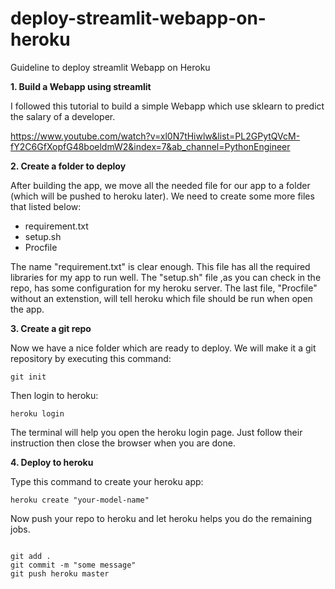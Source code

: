 # deploy-streamlit-webapp-on-heroku
Guideline to deploy streamlit Webapp on Heroku

**1. Build a Webapp using streamlit**

I followed this tutorial to build a simple Webapp which use sklearn to predict the salary of a developer.

https://www.youtube.com/watch?v=xl0N7tHiwlw&list=PL2GPytQVcM-fY2C6GfXopfG48boeldmW2&index=7&ab_channel=PythonEngineer

**2. Create a folder to deploy**

After building the app, we move all the needed file for our app to a folder (which will be pushed to heroku later).
We need to create some more files that listed below:

- requirement.txt
- setup.sh
- Procfile


The name "requirement.txt" is clear enough. This file has all the required libraries for my app to run well.
The "setup.sh" file ,as you can check in the repo, has some configuration for my heroku server.
The last file, "Procfile" without an extenstion, will tell heroku which file should be run when open the app.

**3. Create a git repo**

Now we have a nice folder which are ready to deploy. We will make it a git repository by executing this command:

<code>git init</code>

Then login to heroku:

<code>heroku login</code>

The terminal will help you open the heroku login page. Just follow their instruction then close the browser when you are done.

**4. Deploy to heroku**

Type this command to create your heroku app:

<code>heroku create "your-model-name"</code>

Now push your repo to heroku and let heroku helps you do the remaining jobs.

<pre>
<code>
git add .
git commit -m "some message"
git push heroku master
</code>
</pre>
